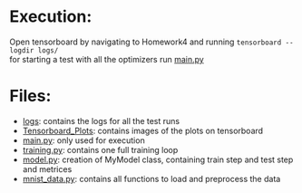 # Execution:
Open tensorboard by navigating to Homework4 and running `tensorboard --logdir logs/`<br />
for starting a test with all the optimizers run [main.py](main.py)

# Files: 
* [logs](logs): contains the logs for all the test runs
* [Tensorboard_Plots](Tensorboard_Plots): contains images of the plots on tensorboard
* [main.py](main.py): only used for execution
* [training.py](training.py): contains one full training loop
* [model.py](model.py): creation of MyModel class, containing train step and test step and metrices
* [mnist_data.py](mnist_data.py): contains all functions to load and preprocess the data